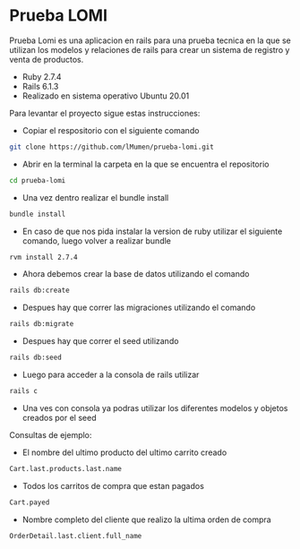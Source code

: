 # Prueba LOMI

Prueba Lomi es una aplicacion en rails para una prueba tecnica en la que se utilizan los modelos y relaciones de rails para crear un sistema de registro y venta de productos.

* Ruby 2.7.4
* Rails 6.1.3
* Realizado en sistema operativo Ubuntu 20.01

Para levantar el proyecto sigue estas instrucciones:

- Copiar el respositorio con el siguiente comando

```bash
git clone https://github.com/lMumen/prueba-lomi.git
```

- Abrir en la terminal la carpeta en la que se encuentra el repositorio

```bash
cd prueba-lomi
```

- Una vez dentro realizar el bundle install

```bash
bundle install
```

- En caso de que nos pida instalar la version de ruby utilizar el siguiente comando, luego volver a realizar bundle

```bash
rvm install 2.7.4
```

- Ahora debemos crear la base de datos utilizando el comando

```bash
rails db:create
```

- Despues hay que correr las migraciones utilizando el comando

```bash
rails db:migrate
```

- Despues hay que correr el seed utilizando

```bash
rails db:seed
```
- Luego para acceder a la consola de rails utilizar

```bash
rails c
```

- Una ves con consola ya podras utilizar los diferentes modelos y objetos creados por el seed

Consultas de ejemplo:

- El nombre del ultimo producto del ultimo carrito creado
```bash
Cart.last.products.last.name
```

- Todos los carritos de compra que estan pagados
```bash
Cart.payed
```

- Nombre completo del cliente que realizo la ultima orden de compra
```bash
OrderDetail.last.client.full_name
```